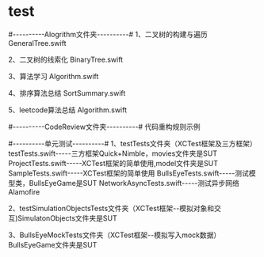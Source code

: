 # test
#----------Alogrithm文件夹----------#
1、二叉树的构建与遍历
GeneralTree.swift

2、二叉树的线索化
BinaryTree.swift


3、算法学习
Algorithm.swift


4、排序算法总结
SortSummary.swift

5、leetcode算法总结
Algorithm.swift


#----------CodeReview文件夹----------#
代码重构规则示例

#----------单元测试----------#
1、testTests文件夹（XCTest框架及三方框架）
    testTests.swift-----三方框架Quick+Nimble，movies文件夹是SUT
    ProjectTests.swift-----XCTest框架的简单使用,model文件夹是SUT
    SampleTests.swift-----XCTest框架的简单使用
    BullsEyeTests.swift-----测试模型类，BullsEyeGame是SUT
    NetworkAsyncTests.swift-----测试异步网络Alamofire
    
2、testSimulationObjectsTests文件夹（XCTest框架--模拟对象和交互)SimulatonObjects文件夹是SUT

3、BullsEyeMockTests文件夹（XCTest框架--模拟写入mock数据）BullsEyeGame文件夹是SUT
    

